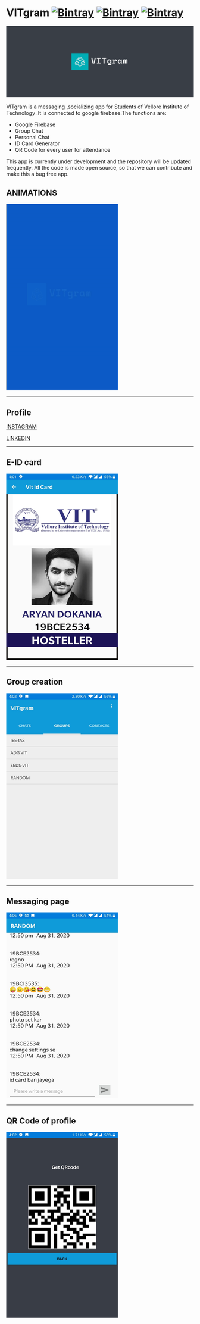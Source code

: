 # VITgram  [![Bintray](https://img.shields.io/twitter/url?label=Follow&style=social&url=https%3A%2F%2Ftwitter.com%2FAryanDokania)](https://bintray.com/blocke/releases/scalajack) [![Bintray](https://img.shields.io/github/followers/imaryandokania?style=social)](https://bintray.com/blocke/releases/scalajack) [![Bintray](https://img.shields.io/github/license/imaryandokania/VITgram?style=for-the-badge)](https://bintray.com/blocke/releases/scalajack)



![alt text](https://github.com/imaryandokania/VITgram/blob/master/VITgram.PNG)

VITgram is a messaging ,socializing app for Students of Vellore Institute of Technology .It is connected to google firebase.The functions are:

- Google Firebase
- Group Chat
- Personal Chat
- ID Card Generator
- QR Code for every user for attendance

This app is currently under development and the repository will be updated frequently.
All the code is made open source, so that we can contribute and make this a bug free app.

## ANIMATIONS

<img src="https://github.com/imaryandokania/VITgram/blob/master/Prototype/ezgif.com-crop.gif " width="300" height="500">

-------------------------------------------
## Profile

[INSTAGRAM](https://www.instagram.com/theinsane.programmer/)

[LINKEDIN](https://www.linkedin.com/in/aryan-dokania-14436b159)

----------------

## E-ID card

<img src="https://github.com/imaryandokania/VITgram/blob/master/Prototype/E-ID%20generator.jpeg " width="300" height="500">

--------------

## Group creation 

<img src="https://github.com/imaryandokania/VITgram/blob/master/Prototype/Groups.jpeg" width="300" height="500">

-----------------

## Messaging page

<img src="https://github.com/imaryandokania/VITgram/blob/master/Prototype/Instant%20messaging.jpeg" width="300" height="500">

-------------

## QR Code of profile

<img src="https://github.com/imaryandokania/VITgram/blob/master/Prototype/qrcodeapi.jpeg" width="300" height="500">

